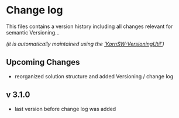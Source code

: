 # Change log
This files contains a version history including all changes relevant for semantic Versioning...

*(it is automatically maintained using the ['KornSW-VersioningUtil'](https://github.com/KornSW/VersioningUtil))*




## Upcoming Changes

* reorganized solution structure and added Versioning / change log



## v 3.1.0
 - last version before change log was added



